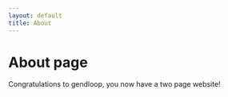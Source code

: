```yaml
---
layout: default
title: About
---
```

# About page

Congratulations to gendloop, you now have a two page website!
